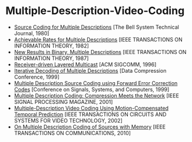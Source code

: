 # Multiple-Description-Video-Coding

* [Source Coding for Multiple Descriptions](https://ieeexplore.ieee.org/document/6772473) [The Bell System Technical Journal, 1980]
* [Achievable Rates for Multiple Descriptions]() [IEEE TRANSACTIONS ON INFORMATION THEORY, 1982]
* [New Results in Binary, Multiple Descriptions]() [IEEE TRANSACTIONS ON INFORMATION THEORY, 1987]
* [Receiver-driven Layered Multicast]() [ACM SIGCOMM, 1996]
* [Iterative Decoding of Multiple Descriptions]() [Data Compression Conference, 1999]
* [Multiple Description Source Coding using Forward Error Correction Codes]() [Conference on Signals, Systems, and Computers, 1999]
* [Multiple Description Coding: Compression Meets the Network]() [IEEE SIGNAL PROCESSING MAGAZINE, 2001]
* [Multiple-Description Video Coding Using Motion-Compensated Temporal Prediction]() [IEEE TRANSACTIONS ON CIRCUITS AND SYSTEMS FOR VIDEO TECHNOLOGY, 2002]
* [On Multiple Description Coding of Sources with Memory]() [IEEE TRANSACTIONS ON COMMUNICATIONS, 2010]
